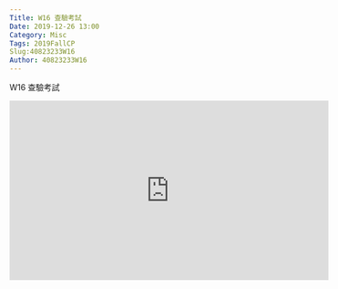 ```yaml
---
Title: W16 查驗考試
Date: 2019-12-26 13:00
Category: Misc
Tags: 2019FallCP
Slug:40823233W16
Author: 40823233W16
---
```

W16 查驗考試

<iframe width="560" height="315" src="https://www.youtube.com/embed/vyB8Q8CExkg" frameborder="0" allow="accelerometer; autoplay; encrypted-media; gyroscope; picture-in-picture" allowfullscreen></iframe>
